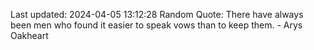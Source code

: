 Last updated: 2024-04-05 13:12:28
Random Quote: There have always been men who found it easier to speak vows than to keep them.  -  Arys Oakheart